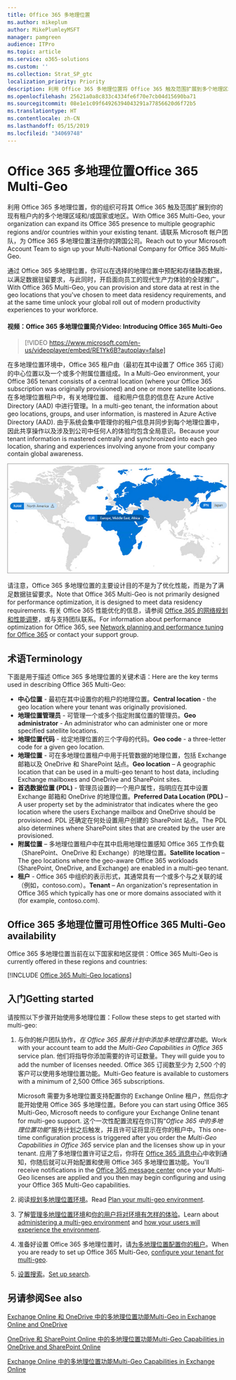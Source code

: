 ```yaml
---
title: Office 365 多地理位置
ms.author: mikeplum
author: MikePlumleyMSFT
manager: pamgreen
audience: ITPro
ms.topic: article
ms.service: o365-solutions
ms.custom: ''
ms.collection: Strat_SP_gtc
localization_priority: Priority
description: 利用 Office 365 多地理位置将 Office 365 触及范围扩展到多个地理区域。
ms.openlocfilehash: 25621a0a8c833c4334fe6f70e7cb04d15690ba71
ms.sourcegitcommit: 08e1e1c09f64926394043291a77856620d6f72b5
ms.translationtype: HT
ms.contentlocale: zh-CN
ms.lasthandoff: 05/15/2019
ms.locfileid: "34069748"
---
```

# <a name="office-365-multi-geo"></a><span data-ttu-id="cdc48-103">Office 365 多地理位置</span><span class="sxs-lookup"><span data-stu-id="cdc48-103">Office 365 Multi-Geo</span></span>

<span data-ttu-id="cdc48-104">利用 Office 365 多地理位置，你的组织可将其 Office 365 触及范围扩展到你的现有租户内的多个地理区域和/或国家或地区。</span><span class="sxs-lookup"><span data-stu-id="cdc48-104">With Office 365 Multi-Geo, your organization can expand its Office 365 presence to multiple geographic regions and/or countries within your existing tenant.</span></span> <span data-ttu-id="cdc48-105">请联系 Microsoft 帐户团队，为 Office 365 多地理位置注册你的跨国公司。</span><span class="sxs-lookup"><span data-stu-id="cdc48-105">Reach out to your Microsoft Account Team to sign up your Multi-National Company for Office 365 Multi-Geo.</span></span>
  
<span data-ttu-id="cdc48-106">通过 Office 365 多地理位置，你可以在选择的地理位置中预配和存储静态数据，以满足数据驻留要求，与此同时，开启面向员工的现代生产力体验的全球推广。</span><span class="sxs-lookup"><span data-stu-id="cdc48-106">With Office 365 Multi-Geo, you can provision and store data at rest in the geo locations that you've chosen to meet data residency requirements, and at the same time unlock your global roll out of modern productivity experiences to your workforce.</span></span>

#### <a name="video-introducing-office-365-multi-geo"></a><span data-ttu-id="cdc48-107">视频：Office 365 多地理位置简介</span><span class="sxs-lookup"><span data-stu-id="cdc48-107">Video: Introducing Office 365 Multi-Geo</span></span>

> [!VIDEO https://www.microsoft.com/en-us/videoplayer/embed/RE1Yk6B?autoplay=false]

<span data-ttu-id="cdc48-108">在多地理位置环境中，Office 365 租户由（最初在其中设置了 Office 365 订阅）的中心位置以及一个或多个附属位置组成。</span><span class="sxs-lookup"><span data-stu-id="cdc48-108">In a Multi-Geo environment, your Office 365 tenant consists of a central location (where your Office 365 subscription was originally provisioned) and one or more satellite locations.</span></span> <span data-ttu-id="cdc48-109">在多地理位置租户中，有关地理位置、 组和用户信息的信息在 Azure Active Directory (AAD) 中进行管理。</span><span class="sxs-lookup"><span data-stu-id="cdc48-109">In a multi-geo tenant, the information about geo locations, groups, and user information, is mastered in Azure Active Directory (AAD).</span></span> <span data-ttu-id="cdc48-110">由于系统会集中管理你的租户信息并同步到每个地理位置中，因此共享操作以及涉及到公司中任何人的体验均包含全局意识。</span><span class="sxs-lookup"><span data-stu-id="cdc48-110">Because your tenant information is mastered centrally and synchronized into each geo location, sharing and experiences involving anyone from your company contain global awareness.</span></span>

![SharePoint 管理中心中多地理位置地图的屏幕截图](media/multi-geo-world-map.png)

<span data-ttu-id="cdc48-112">请注意，Office 365 多地理位置的主要设计目的不是为了优化性能，而是为了满足数据驻留要求。</span><span class="sxs-lookup"><span data-stu-id="cdc48-112">Note that Office 365 Multi-Geo is not primarily designed for performance optimization, it is designed to meet data residency requirements.</span></span> <span data-ttu-id="cdc48-113">有关 Office 365 性能优化的信息，请参阅 [Office 365 的网络规划和性能调整](https://support.office.com/article/e5f1228c-da3c-4654-bf16-d163daee8848)，或与支持团队联系。</span><span class="sxs-lookup"><span data-stu-id="cdc48-113">For information about performance optimization for Office 365, see [Network planning and performance tuning for Office 365](https://support.office.com/article/e5f1228c-da3c-4654-bf16-d163daee8848) or contact your support group.</span></span>

## <a name="terminology"></a><span data-ttu-id="cdc48-114">术语</span><span class="sxs-lookup"><span data-stu-id="cdc48-114">Terminology</span></span>

<span data-ttu-id="cdc48-115">下面是用于描述 Office 365 多地理位置的关键术语：</span><span class="sxs-lookup"><span data-stu-id="cdc48-115">Here are the key terms used in describing Office 365 Multi-Geo:</span></span>

- <span data-ttu-id="cdc48-116">**中心位置** - 最初在其中设置你的租户的地理位置。</span><span class="sxs-lookup"><span data-stu-id="cdc48-116">**Central location** - the geo location where your tenant was originally provisioned.</span></span>
- <span data-ttu-id="cdc48-117">**地理位置管理员** - 可管理一个或多个指定附属位置的管理员。</span><span class="sxs-lookup"><span data-stu-id="cdc48-117">**Geo administrator** - An administrator who can administer one or more specified satellite locations.</span></span>
- <span data-ttu-id="cdc48-118">**地理位置代码** - 给定地理位置的三个字母的代码。</span><span class="sxs-lookup"><span data-stu-id="cdc48-118">**Geo code** - a three-letter code for a given geo location.</span></span>
- <span data-ttu-id="cdc48-119">**地理位置** - 可在多地理位置租户中用于托管数据的地理位置，包括 Exchange 邮箱以及 OneDrive 和 SharePoint 站点。</span><span class="sxs-lookup"><span data-stu-id="cdc48-119">**Geo location** – A geographic location that can be used in a multi-geo tenant to host data, including Exchange mailboxes and OneDrive and SharePoint sites.</span></span>
- <span data-ttu-id="cdc48-120">**首选数据位置 (PDL)** - 管理员设置的一个用户属性，指明应在其中设置 Exchange 邮箱和 OneDrive 的地理位置。</span><span class="sxs-lookup"><span data-stu-id="cdc48-120">**Preferred Data Location (PDL)** – A user property set by the administrator that indicates where the geo location where the users Exchange mailbox and OneDrive should be provisioned.</span></span> <span data-ttu-id="cdc48-121">PDL 还确定在何处设置用户创建的 SharePoint 站点。</span><span class="sxs-lookup"><span data-stu-id="cdc48-121">The PDL also determines where SharePoint sites that are created by the user are provisioned.</span></span>
- <span data-ttu-id="cdc48-122">**附属位置** – 多地理位置租户中在其中启用地理位置感知 Office 365 工作负载（SharePoint、OneDrive 和 Exchange）的地理位置。</span><span class="sxs-lookup"><span data-stu-id="cdc48-122">**Satellite location** – The geo locations where the geo-aware Office 365 workloads (SharePoint, OneDrive, and Exchange) are enabled in a multi-geo tenant.</span></span>
- <span data-ttu-id="cdc48-123">**租户** - Office 365 中组织的表示形式，其通常具有一个或多个与之关联的域（例如，contoso.com）。</span><span class="sxs-lookup"><span data-stu-id="cdc48-123">**Tenant** – An organization's representation in Office 365 which typically has one or more domains associated with it (for example, contoso.com).</span></span>

## <a name="office-365-multi-geo-availability"></a><span data-ttu-id="cdc48-124">Office 365 多地理位置可用性</span><span class="sxs-lookup"><span data-stu-id="cdc48-124">Office 365 Multi-Geo availability</span></span>

<span data-ttu-id="cdc48-125">Office 365 多地理位置当前在以下国家和地区提供：</span><span class="sxs-lookup"><span data-stu-id="cdc48-125">Office 365 Multi-Geo is currently offered in these regions and countries:</span></span>

[!INCLUDE [Office 365 Multi-Geo locations](includes/office-365-multi-geo-locations.md)]

## <a name="getting-started"></a><span data-ttu-id="cdc48-126">入门</span><span class="sxs-lookup"><span data-stu-id="cdc48-126">Getting started</span></span>

<span data-ttu-id="cdc48-127">请按照以下步骤开始使用多地理位置：</span><span class="sxs-lookup"><span data-stu-id="cdc48-127">Follow these steps to get started with multi-geo:</span></span>

1. <span data-ttu-id="cdc48-128">与你的帐户团队协作，_在 Office 365 服务计划中添加多地理位置功能_。</span><span class="sxs-lookup"><span data-stu-id="cdc48-128">Work with your account team to add the _Multi-Geo Capabilities in Office 365_ service plan.</span></span> <span data-ttu-id="cdc48-129">他们将指导你添加需要的许可证数量。</span><span class="sxs-lookup"><span data-stu-id="cdc48-129">They will guide you to add the number of licenses needed.</span></span> <span data-ttu-id="cdc48-130">Office 365 订阅数至少为 2,500 个的客户可以使用多地理位置功能。</span><span class="sxs-lookup"><span data-stu-id="cdc48-130">Multi-Geo feature is available to customers with a minimum of 2,500 Office 365 subscriptions.</span></span>

   <span data-ttu-id="cdc48-131">Microsoft 需要为多地理位置支持配置你的 Exchange Online 租户，然后你才能开始使用 Office 365 多地理位置。</span><span class="sxs-lookup"><span data-stu-id="cdc48-131">Before you can start using Office 365 Multi-Geo, Microsoft needs to configure your Exchange Online tenant for multi-geo support.</span></span> <span data-ttu-id="cdc48-132">这个一次性配置流程在你订购“*Office 365 中的多地理位置功能*”服务计划之后触发，并且许可证将显示在你的租户中。</span><span class="sxs-lookup"><span data-stu-id="cdc48-132">This one-time configuration process is triggered after you order the *Multi-Geo Capabilities in Office 365* service plan and the licenses show up in your tenant.</span></span> <span data-ttu-id="cdc48-133">应用了多地理位置许可证之后，你将在 [Office 365 消息中心](https://support.office.com/article/38FB3333-BFCC-4340-A37B-DEDA509C2093)中收到通知，你随后就可以开始配置和使用 Office 365 多地理位置功能。</span><span class="sxs-lookup"><span data-stu-id="cdc48-133">You'll receive notifications in the [Office 365 message center](https://support.office.com/article/38FB3333-BFCC-4340-A37B-DEDA509C2093) once your Multi-Geo licenses are applied and you then may begin configuring and using your Office 365 Multi-Geo capabilities.</span></span>

2. <span data-ttu-id="cdc48-134">阅读[规划多地理位置环境](plan-for-multi-geo.md)。</span><span class="sxs-lookup"><span data-stu-id="cdc48-134">Read [Plan your multi-geo environment](plan-for-multi-geo.md).</span></span>

3. <span data-ttu-id="cdc48-135">了解[管理多地理位置环境](administering-a-multi-geo-environment.md)和[你的用户将对环境有怎样的体验](multi-geo-user-experience.md)。</span><span class="sxs-lookup"><span data-stu-id="cdc48-135">Learn about [administering a multi-geo environment](administering-a-multi-geo-environment.md) and [how your users will experience the environment](multi-geo-user-experience.md).</span></span>

4. <span data-ttu-id="cdc48-136">准备好设置 Office 365 多地理位置时，请[为多地理位置配置你的租户](multi-geo-tenant-configuration.md)。</span><span class="sxs-lookup"><span data-stu-id="cdc48-136">When you are ready to set up Office 365 Multi-Geo, [configure your tenant for multi-geo](multi-geo-tenant-configuration.md).</span></span>

5. <span data-ttu-id="cdc48-137">[设置搜索](configure-search-for-multi-geo.md)。</span><span class="sxs-lookup"><span data-stu-id="cdc48-137">[Set up search](configure-search-for-multi-geo.md).</span></span>

## <a name="see-also"></a><span data-ttu-id="cdc48-138">另请参阅</span><span class="sxs-lookup"><span data-stu-id="cdc48-138">See also</span></span>

[<span data-ttu-id="cdc48-139">Exchange Online 和 OneDrive 中的多地理位置功能</span><span class="sxs-lookup"><span data-stu-id="cdc48-139">Multi-Geo in Exchange Online and OneDrive</span></span>](https://Aka.ms/GoMultiGeo)

[<span data-ttu-id="cdc48-140">OneDrive 和 SharePoint Online 中的多地理位置功能</span><span class="sxs-lookup"><span data-stu-id="cdc48-140">Multi-Geo Capabilities in OneDrive and SharePoint Online</span></span>](https://docs.microsoft.com/office365/enterprise/multi-geo-capabilities-in-onedrive-and-sharepoint-online-in-office-365)

[<span data-ttu-id="cdc48-141">Exchange Online 中的多地理位置功能</span><span class="sxs-lookup"><span data-stu-id="cdc48-141">Multi-Geo Capabilities in Exchange Online</span></span>](https://docs.microsoft.com/office365/enterprise/multi-geo-capabilities-in-exchange-online)
